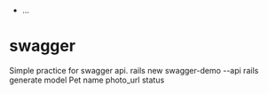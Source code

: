 * ...
# swagger
Simple practice for swagger api.
rails new swagger-demo --api
rails generate model Pet name photo_url status
